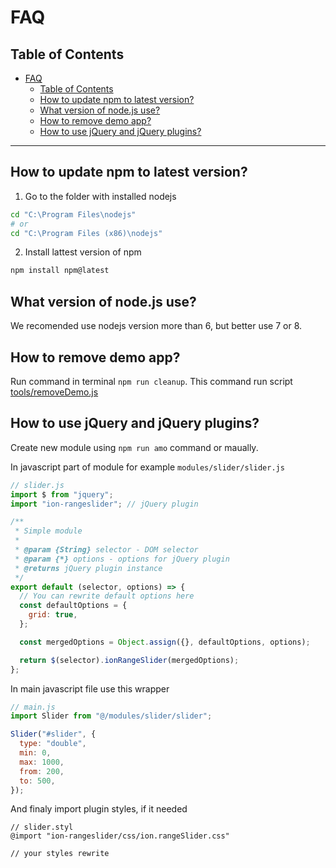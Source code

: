 # FAQ

## Table of Contents

- [FAQ](#faq)
  - [Table of Contents](#table-of-contents)
  - [How to update npm to latest version?](#how-to-update-npm-to-latest-version)
  - [What version of node.js use?](#what-version-of-nodejs-use)
  - [How to remove demo app?](#how-to-remove-demo-app)
  - [How to use jQuery and jQuery plugins?](#how-to-use-jquery-and-jquery-plugins)

---

<a name="how-to-update-npm-to-latest-version"></a>

## How to update npm to latest version?

1.  Go to the folder with installed nodejs

```bash
cd "C:\Program Files\nodejs"
# or
cd "C:\Program Files (x86)\nodejs"
```

2.  Install lattest version of npm

```bash
npm install npm@latest
```

<a name="what-version-of-nodejs-use"></a>

## What version of node.js use?

We recomended use nodejs version more than 6, but better use 7 or 8.

<a name="how-to-remove-demo-app"></a>

## How to remove demo app?

Run command in terminal `npm run cleanup`. This command run script [tools/removeDemo.js](../tools/removeDemo.js)

<a name="how-to-use-jquery-and-jquery-plugins"></a>

## How to use jQuery and jQuery plugins?

Create new module using `npm run amo` command or maually.

In javascript part of module for example `modules/slider/slider.js`

```js
// slider.js
import $ from "jquery";
import "ion-rangeslider"; // jQuery plugin

/**
 * Simple module
 *
 * @param {String} selector - DOM selector
 * @param {*} options - options for jQuery plugin
 * @returns jQuery plugin instance
 */
export default (selector, options) => {
  // You can rewrite default options here
  const defaultOptions = {
    grid: true,
  };

  const mergedOptions = Object.assign({}, defaultOptions, options);

  return $(selector).ionRangeSlider(mergedOptions);
};
```

In main javascript file use this wrapper

```js
// main.js
import Slider from "@/modules/slider/slider";

Slider("#slider", {
  type: "double",
  min: 0,
  max: 1000,
  from: 200,
  to: 500,
});
```

And finaly import plugin styles, if it needed

```styl
// slider.styl
@import "ion-rangeslider/css/ion.rangeSlider.css"

// your styles rewrite
```

